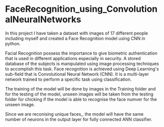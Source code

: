 # FaceRecognition_using_ConvolutionalNeuralNetworks
In this project I have taken a dataset with images of 17 different people including myself and created a Face Recognition model using CNN in python.

Facial Recognition possess the importance to give biometric authentication that is used in different applications especially in security. A stored database of the subjects is manipulated using image processing techniques to accomplish this task. Face recognition is achieved using Deep Learning's sub-field that is Convolutional Neural Network (CNN). It is a multi-layer network trained to perform a specific task using classification.

The training of the model will be done by images in the Training folder and for the testing of the model, unseen images will be taken from the testing folder for chicking if the model is able to recognise the face numver for the unseen image.

Since we are reconising unique faces,, the model will have the same number of neurons in the output layer for fully connected ANN classifier.
